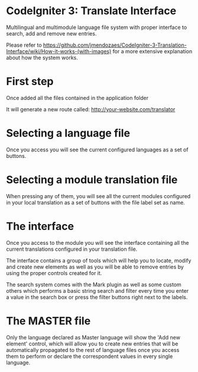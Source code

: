 # CodeIgniter 3: Translate Interface
Multilingual and multimodule language file system with proper interface to search, add and remove new entries.

Please refer to https://github.com/jmendozaes/CodeIgniter-3-Translation-Interface/wiki/How-it-works-(with-images) for a more extensive explanation about how the system works.


First step
============================================================================
Once added all the files contained in the application folder

It will generate a new route called: http://your-website.com/translator


Selecting a language file
============================================================================
Once you access you will see the current configured languages as a set of buttons.


Selecting a module translation file
============================================================================
When pressing any of them, you will see all the current modules configured in your local translation as a set of buttons with the file label set as name.


The interface
============================================================================
Once you access to the module you will see the interface containing all the current translations configured in your translation file.

The interface contains a group of tools which will help you to locate, modify and create new elements as well as you will be able to remove entries by using the proper controls created for it.

The search system comes with the Mark plugin as well as some custom others which performs a basic string search and filter every time you enter a value in the search box or press the filter buttons right next to the labels.


The MASTER file
============================================================================
Only the language declared as Master language will show the 'Add new element' control, which will allow you to create new entries that will be automatically propagated to the rest of language files once you access them to perform or declare the correspondent values in every single language.

